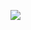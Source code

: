 ![](https://komarev.com/ghpvc/?username=MiktatCento)

<!---
MiktatCento/MiktatCento is a ✨ special ✨ repository because its `README.md` (this file) appears on your GitHub profile.
You can click the Preview link to take a look at your changes.
--->
